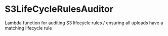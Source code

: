 # S3LifeCycleRulesAuditor
Lambda function for auditing S3 lifecycle rules / ensuring all uploads have a matching lifecycle rule
